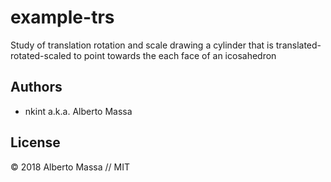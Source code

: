 # example-trs

Study of translation rotation and scale drawing a cylinder that is translated-rotated-scaled to point towards the each face of an icosahedron

## Authors

- nkint a.k.a. Alberto Massa

## License

&copy; 2018 Alberto Massa // MIT
